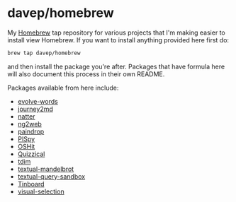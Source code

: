# davep/homebrew

My [Homebrew](https://brew.sh/) tap repository for various projects that I'm
making easier to install view Homebrew. If you want to install anything
provided here first do:

```sh
brew tap davep/homebrew
```

and then install the package you're after. Packages that have formula here
will also document this process in their own README.

Packages available from here include:

- [evolve-words](https://github.com/davep/evolve-words)
- [journey2md](https://github.com/davep/journey2md)
- [natter](https://github.com/davep/natter)
- [ng2web](https://github.com/davep/ng2web)
- [paindrop](https://github.com/davep/paindrop)
- [PISpy](https://github.com/davep/pispy)
- [OSHit](https://github.com/davep/oshit)
- [Quizzical](https://github.com/davep/quizzical)
- [tdim](https://github.com/davep/tdim)
- [textual-mandelbrot](https://github.com/davep/textual-mandelbrot)
- [textual-query-sandbox](https://github.com/davep/textual-query-sandbox)
- [Tinboard](https://github.com/davep/tinboard)
- [visual-selection](https://github.com/davep/visual-selection)

[//]: # (README.md ends here)
